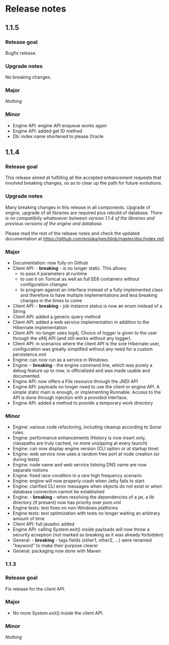 # Release notes

## 1.1.5

### Release goal

Bugfix release. 

### Upgrade notes

No breaking changes. 

### Major

*Nothing*

### Minor

* Engine API: engine API enqueue works again
* Engine API: added get ID method
* Db: index name shortened to please Oracle

## 1.1.4

### Release goal

This release aimed at fulfilling all the accepted enhancement requests that involved breaking changes, so as to clear up the path for future evolutions.

### Upgrade notes

Many breaking changes in this release in all components. Upgrade of engine, upgrade of all libraries are required plus rebuild of database. *There
is no compatibiliy whatsoever between version 1.1.4 of the libraries and previous versions of the engine and database.*

Please read the rest of the release notes and check the updated documentation at https://github.com/enioka/jqm/blob/master/doc/index.md 

### Major

* Documentation: now fully on Github
* Client API: - **breaking** - is no longer static. This allows:
   * to pass it parameters at runtime
   * to use it on Tomcat as well as full EE6 containers without configuration changes
   * to program against an interface instead of a fully implemented class and therefore to have multiple implementations and less breaking changes in the times to come
* Client API: - **breaking** - job instance status is now an enum instead of a String
* Client API: added a generic query method
* Client API: added a web service implementation in addition to the Hibernate implementation
* Client API: no longer uses log4j. Choice of logger is given to the user through the slf4j API (and still works without any logger).
* Client API: in scenarios where the client API is the sole Hibernate user, configuration was greatly simplified without any need for a custom persistence.xml
* Engine: can now run as a service in Windows.
* Engine: - **breaking** - the engine command line, which was purely a debug feature up to now, is officialized and was made usable and documented.
* Engine API: now offers a File resource through the JNDI API
* Engine API: payloads no longer need to use the client or engine API. A simple static main is enough, or implementing Runnable. 
Access to the API is done through injection with a provided interface.
* Engine API: added a method to provide a temporary work directory


### Minor

* Engine: various code refactoring, including cleanup according to Sonar rules.
* Engine: performance enhancements (History is now insert only, classpaths are truly cached, no more unzipping at every launch)
* Engine: can now display engine version (CLI option or at startup time)
* Engine: web service now uses a random free port at node creation (or during tests)
* Engine: node name and web service listeing DNS name are now separate notions
* Engine: fixed race condition in a rare high frequency scenario
* Engine: engine will now properly crash when Jetty fails to start
* Engine: clarified CLI error messages when objects do not exist or when database connection cannot be established
* Engine: - **breaking** - when resolving the dependencies of a jar, a lib directory (if present) now has priority over pom.xml
* Engine tests: test fixes on non-Windows platforms
* Engine tests: test optimization with tests no longer waiting an arbitrary amount of time
* Client API: full javadoc added
* Engine API: calling System.exit() inside payloads will now throw a security ecveption (not marked as breaking as it was already forbidden)
* General: - **breaking** - tags fields (other1, other2, ...) were renamed "keyword" to make their purpose clearer
* General: packaging now done with Maven

### 1.1.3

### Release goal

Fix release for the client API.

### Major

* No more System.exit() inside the client API.

### Minor

*Nothing*


